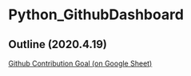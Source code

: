# Python_GithubDashboard


## Outline (2020.4.19)
[Github Contribution Goal (on Google Sheet)](https://docs.google.com/spreadsheets/d/1sAs7gI6XTFCzPPCxwryew0eV-0sE_hHjab5yzo3t3Mw/edit?usp=sharing)
